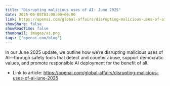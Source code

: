```yaml
---
title: "Disrupting malicious uses of AI: June 2025"
date: 2025-06-05T03:00:00+00:00
link: https://openai.com/global-affairs/disrupting-malicious-uses-of-ai-june-2025
showShare: false
showReadTime: false
thumbnail: images/ai.png
tags: ["openai.com/blog"]
---
```

In our June 2025 update, we outline how we’re disrupting malicious uses of AI—through safety tools that detect and counter abuse, support democratic values, and promote responsible AI deployment for the benefit of all.

- Link to article: https://openai.com/global-affairs/disrupting-malicious-uses-of-ai-june-2025